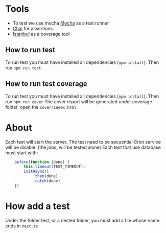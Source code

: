 # Tools
- To test we use mocha [Mocha](https://mochajs.org/) as a test runner
- [Chai](https://www.chaijs.com/) for assertions.
- [Istanbul](https://istanbul.js.org/) as a coverage tool

## How to run test
To run test you must have installed all dependencies (`npm install`). 
Then run `npm run test`

## How to run test coverage
To run test you must have installed all dependencies (`npm install`). 
Then run `npm run cover`
The cover report will be generated under coverage folder, open the `cover/index.html`


# About
Each test will start the server.
The test need to be secuential
Cron service will be disable. (the jobs, will be tested alone)
Each test that use database must start with: 
```javascript
    before(function (done) {
        this.timeout(TEST_TIMEOUT);
        initAsync()
            .then(done)
            .catch(done)
    })
```
# How add a test
Under the folder test, or a nested folder, you must add a file whose name ends in `test.ts`

